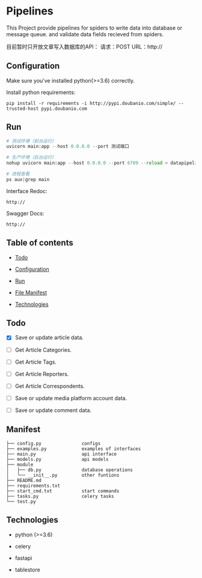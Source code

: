 # Pipelines

This Project provide pipelines for spiders to write data into database or 
message queue. and validate data fields recieved from spiders.

目前暂时只开放文章写入数据库的API：
请求：POST
URL：http://

## Configuration

Make sure you've installed python(>=3.6) correctly.

Install python requirements:

```
pip install -r requirements -i http://pypi.doubanio.com/simple/ --trusted-host pypi.doubanio.com
```

## Run

```py
# 测试环境（前台运行）
uvicorn main:app --host 0.0.0.0 --port 测试端口

# 生产环境（后台运行）
nohup uvicorn main:app --host 0.0.0.0 --port 6789 --reload > datapipeline.log 2>&1 &

# 进程查看
ps aux|grep main
```

Interface Redoc:

```
http://
```

Swagger Docs:

```
http://
```


## Table of contents

* [Todo](#user-content-todo)

* [Configuration](#user-content-configuration)

* [Run](#user-content-run)

* [File Manifest](#user-content-manifest)

* [Technologies](#user-content-technologies)

## Todo


- [x] Save or update article data.
- [ ] Get Article Categories.
- [ ] Get Article Tags.
- [ ] Get Article Reporters.
- [ ] Get Article Correspondents.
- [ ] Save or update media platform account data.
- [ ] Save or update comment data.





## Manifest

```
├── config.py               configs
├── examples.py             examples of interfaces
├── main.py                 api interface
├── models.py               api models
├── module                  
│   ├── db.py               database operations
│   └── __init__.py         other funtions
├── README.md               
├── requirements.txt        
├── start_cmd.txt           start commands
├── tasks.py                celery tasks
└── test.py

```


## Technologies

- python (>=3.6)

- celery

- fastapi

- tablestore


